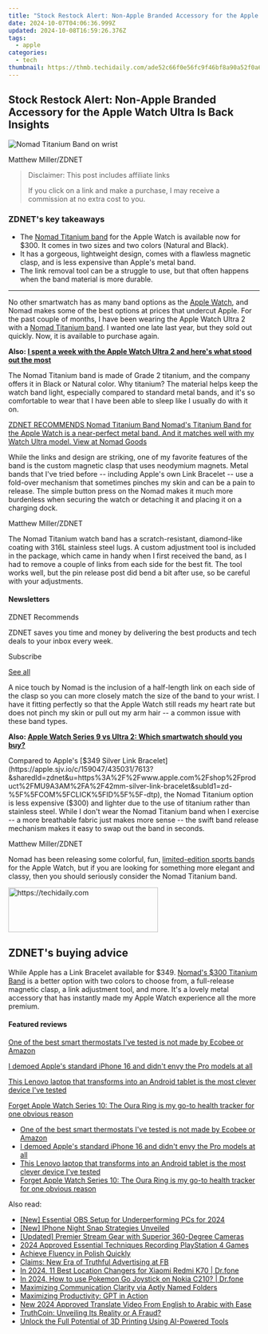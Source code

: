 ```yaml
---
title: "Stock Restock Alert: Non-Apple Branded Accessory for the Apple Watch Ultra Is Back | ZDNet Insights"
date: 2024-10-07T04:06:36.999Z
updated: 2024-10-08T16:59:26.376Z
tags:
  - apple
categories:
  - tech
thumbnail: https://thmb.techidaily.com/ade52c66f0e56fc9f46bf8a90a52f0a6d57269829cd3f5e819633e97b2be938d.jpg
---
```


## Stock Restock Alert: Non-Apple Branded Accessory for the Apple Watch Ultra Is Back  Insights

![Nomad Titanium Band on wrist](https://www.zdnet.com/a/img/resize/c975a1cb4b25e8fb570f1c1df56c06657b49cb71/2023/12/13/6607b397-275b-4a20-8986-6c52115357c6/nomad-titanium-5.jpg?auto=webp&precrop=1620,910,x0,y169&width=1280)

Matthew Miller/ZDNET

>  Disclaimer: This post includes affiliate links
>
>  If you click on a link and make a purchase, I may receive a commission at no extra cost to you.
>

### ZDNET's key takeaways

* The [Nomad Titanium band](https://shop-links.co/link/?exclusive=1&publisher_slug=itechdaily19598&url=https%3A%2F%2Fwww.anrdoezrs.net%2Flinks%2F9041660%2Ftype%2Fdlg%2Fsid%2Fzd-%255F%255FCOM%255FCLICK%255FID%255F%255F-dtp%2Fhttps%3A%2F%2Fnomadgoods.com%2Fproducts%2Fmetal-band-titanium-silver-44mm) for the Apple Watch is available now for $300\. It comes in two sizes and two colors (Natural and Black).
* It has a gorgeous, lightweight design, comes with a flawless magnetic clasp, and is less expensive than Apple's metal band.
* The link removal tool can be a struggle to use, but that often happens when the band material is more durable.

---

No other smartwatch has as many band options as the [Apple Watch](https://www.zdnet.com/article/best-apple-watch/), and Nomad makes some of the best options at prices that undercut Apple. For the past couple of months, I have been wearing the Apple Watch Ultra 2 with a [Nomad Titanium band](https://shop-links.co/link/?exclusive=1&publisher_slug=itechdaily19598&url=https%3A%2F%2Fwww.anrdoezrs.net%2Flinks%2F9041660%2Ftype%2Fdlg%2Fsid%2Fzd-%255F%255FCOM%255FCLICK%255FID%255F%255F-dtp%2Fhttps%3A%2F%2Fnomadgoods.com%2Fproducts%2Fmetal-band-titanium-silver-44mm). I wanted one late last year, but they sold out quickly. Now, it is available to purchase again.

**Also: [I spent a week with the Apple Watch Ultra 2 and here's what stood out the most](https://www.zdnet.com/article/i-spent-a-week-with-the-apple-watch-ultra-2-and-heres-what-stood-out-the-most/)**

The Nomad Titanium band is made of Grade 2 titanium, and the company offers it in Black or Natural color. Why titanium? The material helps keep the watch band light, especially compared to standard metal bands, and it's so comfortable to wear that I have been able to sleep like I usually do with it on.

[ZDNET RECOMMENDS Nomad Titanium Band Nomad's Titanium Band for the Apple Watch is a near-perfect metal band. And it matches well with my Watch Ultra model. View at Nomad Goods](https://shop-links.co/link/?exclusive=1&publisher_slug=itechdaily19598&url=https%3A%2F%2Fwww.anrdoezrs.net%2Flinks%2F9041660%2Ftype%2Fdlg%2Fsid%2Fzd-%255F%255FCOM%255FCLICK%255FID%255F%255F-dtp%2Fhttps%3A%2F%2Fnomadgoods.com%2Fproducts%2Fmetal-band-titanium-silver-44mm)

While the links and design are striking, one of my favorite features of the band is the custom magnetic clasp that uses neodymium magnets. Metal bands that I've tried before -- including Apple's own Link Bracelet -- use a fold-over mechanism that sometimes pinches my skin and can be a pain to release. The simple button press on the Nomad makes it much more burdenless when securing the watch or detaching it and placing it on a charging dock.

Matthew Miller/ZDNET

The Nomad Titanium watch band has a scratch-resistant, diamond-like coating with 316L stainless steel lugs. A custom adjustment tool is included in the package, which came in handy when I first received the band, as I had to remove a couple of links from each side for the best fit. The tool works well, but the pin release post did bend a bit after use, so be careful with your adjustments. 

#### Newsletters

ZDNET Recommends

ZDNET saves you time and money by delivering the best products and tech deals to your inbox every week.

 Subscribe

[See all](https://www.zdnet.com/newsletters/)

A nice touch by Nomad is the inclusion of a half-length link on each side of the clasp so you can more closely match the size of the band to your wrist. I have it fitting perfectly so that the Apple Watch still reads my heart rate but does not pinch my skin or pull out my arm hair -- a common issue with these band types.

**Also: [Apple Watch Series 9 vs Ultra 2: Which smartwatch should you buy?](https://www.zdnet.com/article/apple-watch-series-9-vs-apple-watch-ultra-2/)**

Compared to Apple's [$349 Silver Link Bracelet](https://apple.sjv.io/c/159047/435031/7613?&sharedId=zdnet&u=https%3A%2F%2Fwww.apple.com%2Fshop%2Fproduct%2FMU9A3AM%2FA%2F42mm-silver-link-bracelet&subId1=zd-%5F%5FCOM%5FCLICK%5FID%5F%5F-dtp), the Nomad Titanium option is less expensive ($300) and lighter due to the use of titanium rather than stainless steel. While I don't wear the Nomad Titanium band when I exercise -- a more breathable fabric just makes more sense -- the swift band release mechanism makes it easy to swap out the band in seconds. 

Matthew Miller/ZDNET

Nomad has been releasing some colorful, fun, [limited-edition sports bands](https://shop-links.co/link/?exclusive=1&publisher_slug=itechdaily19598&url=https%3A%2F%2Fwww.anrdoezrs.net%2Flinks%2F9041660%2Ftype%2Fdlg%2Fsid%2Fzd-%255F%255FCOM%255FCLICK%255FID%255F%255F-dtp%2Fhttps%3A%2F%2Fnomadgoods.com%2Fcollections%2Fbands-rugged-sport) for the Apple Watch, but if you are looking for something more elegant and classy, then you should seriously consider the Nomad Titanium band.

<!-- affiliate ads begin -->
<a href="https://aligracehair.sjv.io/c/5597632/1925565/19272" target="_top" id="1925565">
  <img src="//a.impactradius-go.com/display-ad/19272-1925565" border="0" alt="https://techidaily.com" width="300" height="90"/>
</a>
<img height="0" width="0" src="https://aligracehair.sjv.io/i/5597632/1925565/19272" style="position:absolute;visibility:hidden;" border="0" />
<!-- affiliate ads end -->

## ZDNET's buying advice

While Apple has a Link Bracelet available for $349\. [Nomad's $300 Titanium Band](https://shop-links.co/link/?exclusive=1&publisher_slug=itechdaily19598&url=https%3A%2F%2Fwww.anrdoezrs.net%2Flinks%2F9041660%2Ftype%2Fdlg%2Fsid%2Fzd-%255F%255FCOM%255FCLICK%255FID%255F%255F-dtp%2Fhttps%3A%2F%2Fnomadgoods.com%2Fproducts%2Fmetal-band-titanium-silver-44mm) is a better option with two colors to choose from, a full-release magnetic clasp, a link adjustment tool, and more. It's a lovely metal accessory that has instantly made my Apple Watch experience all the more premium.

#### Featured reviews

[One of the best smart thermostats I've tested is not made by Ecobee or Amazon](https://www.zdnet.com/article/one-of-the-best-smart-thermostats-ive-tested-is-not-made-by-ecobee-or-amazon/ "One of the best smart thermostats I've tested is not made by Ecobee or Amazon")

[I demoed Apple's standard iPhone 16 and didn't envy the Pro models at all](https://www.zdnet.com/article/why-im-recommending-the-standard-iphone-16-over-the-pro-this-year-and-im-not-alone/ "I demoed Apple's standard iPhone 16 and didn't envy the Pro models at all")

[This Lenovo laptop that transforms into an Android tablet is the most clever device I've tested](https://www.zdnet.com/article/i-tested-lenovos-windows-laptop-that-doubles-as-an-android-tablet-and-it-has-so-much-potential/ "This Lenovo laptop that transforms into an Android tablet is the most clever device I've tested")

[Forget Apple Watch Series 10: The Oura Ring is my go-to health tracker for one obvious reason](https://www.zdnet.com/article/forget-apple-watch-series-10-the-oura-ring-is-my-go-to-health-tracker-for-one-obvious-reason/ "Forget Apple Watch Series 10: The Oura Ring is my go-to health tracker for one obvious reason")

* [One of the best smart thermostats I've tested is not made by Ecobee or Amazon](https://www.zdnet.com/article/one-of-the-best-smart-thermostats-ive-tested-is-not-made-by-ecobee-or-amazon/ "One of the best smart thermostats I've tested is not made by Ecobee or Amazon")
* [I demoed Apple's standard iPhone 16 and didn't envy the Pro models at all](https://www.zdnet.com/article/why-im-recommending-the-standard-iphone-16-over-the-pro-this-year-and-im-not-alone/ "I demoed Apple's standard iPhone 16 and didn't envy the Pro models at all")
* [This Lenovo laptop that transforms into an Android tablet is the most clever device I've tested](https://www.zdnet.com/article/i-tested-lenovos-windows-laptop-that-doubles-as-an-android-tablet-and-it-has-so-much-potential/ "This Lenovo laptop that transforms into an Android tablet is the most clever device I've tested")
* [Forget Apple Watch Series 10: The Oura Ring is my go-to health tracker for one obvious reason](https://www.zdnet.com/article/forget-apple-watch-series-10-the-oura-ring-is-my-go-to-health-tracker-for-one-obvious-reason/ "Forget Apple Watch Series 10: The Oura Ring is my go-to health tracker for one obvious reason")

<ins class="adsbygoogle"
     style="display:block"
     data-ad-format="autorelaxed"
     data-ad-client="ca-pub-7571918770474297"
     data-ad-slot="1223367746"></ins>

<ins class="adsbygoogle"
     style="display:block"
     data-ad-client="ca-pub-7571918770474297"
     data-ad-slot="8358498916"
     data-ad-format="auto"
     data-full-width-responsive="true"></ins>

<span class="atpl-alsoreadstyle">Also read:</span>
<div><ul>
<li><a href="https://screen-mirroring-recording.techidaily.com/new-essential-obs-setup-for-underperforming-pcs-for-2024/"><u>[New] Essential OBS Setup for Underperforming PCs for 2024</u></a></li>
<li><a href="https://extra-approaches.techidaily.com/new-iphone-night-snap-strategies-unveiled/"><u>[New] IPhone Night Snap Strategies Unveiled</u></a></li>
<li><a href="https://article-posts.techidaily.com/updated-premier-stream-gear-with-superior-360-degree-cameras/"><u>[Updated] Premier Stream Gear with Superior 360-Degree Cameras</u></a></li>
<li><a href="https://screen-sharing-recording.techidaily.com/2024-approved-essential-techniques-recording-playstation-4-games/"><u>2024 Approved Essential Techniques Recording PlayStation 4 Games</u></a></li>
<li><a href="https://mondly-stories.techidaily.com/achieve-fluency-in-polish-quickly/"><u>Achieve Fluency in Polish Quickly</u></a></li>
<li><a href="https://facebook.techidaily.com/claims-new-era-of-truthful-advertising-at-fb/"><u>Claims: New Era of Truthful Advertising at FB</u></a></li>
<li><a href="https://change-location.techidaily.com/in-2024-11-best-location-changers-for-xiaomi-redmi-k70-drfone-by-drfone-virtual-android/"><u>In 2024, 11 Best Location Changers for Xiaomi Redmi K70 | Dr.fone</u></a></li>
<li><a href="https://android-pokemon-go.techidaily.com/in-2024-how-to-use-pokemon-go-joystick-on-nokia-c210-drfone-by-drfone-virtual-android/"><u>In 2024, How to use Pokemon Go Joystick on Nokia C210? | Dr.fone</u></a></li>
<li><a href="https://tech-savvy.techidaily.com/maximizing-communication-clarity-via-aptly-named-folders/"><u>Maximizing Communication Clarity via Aptly Named Folders</u></a></li>
<li><a href="https://tech-savvy.techidaily.com/maximizing-productivity-gpt-in-action/"><u>Maximizing Productivity: GPT in Action</u></a></li>
<li><a href="https://ai-video-translation.techidaily.com/new-2024-approved-translate-video-from-english-to-arabic-with-ease/"><u>New 2024 Approved Translate Video From English to Arabic with Ease</u></a></li>
<li><a href="https://tech-savvy.techidaily.com/truthcoin-unveiling-its-reality-or-a-fraud/"><u>TruthCoin: Unveiling Its Reality or A Fraud?</u></a></li>
<li><a href="https://tech-savvy.techidaily.com/unlock-the-full-potential-of-3d-printing-using-ai-powered-tools/"><u>Unlock the Full Potential of 3D Printing Using AI-Powered Tools</u></a></li>
</ul></div>

